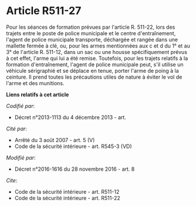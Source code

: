 # Article R511-27

Pour les séances de formation prévues par l'article R. 511-22, lors des trajets entre le poste de police municipale et le
centre d'entraînement, l'agent de police municipale transporte, déchargée et rangée dans une mallette fermée à clé, ou, pour
les armes mentionnées aux c et d du 1° et au 3° de l'article R. 511-12, dans un sac ou une housse spécifiquement prévus à cet
effet, l'arme qui lui a été remise.  Toutefois,  pour les trajets relatifs à la formation d'entraînement, l'agent de  police
municipale peut, s'il utilise un véhicule sérigraphié et se  déplace en tenue, porter l'arme de poing à la ceinture. Il prend
toutes les précautions utiles de nature à éviter le vol de l'arme et des munitions.

**Liens relatifs à cet article**

_Codifié par_:

  - Décret n°2013-1113 du 4 décembre 2013 - art.

_Cité par_:

  - Arrêté du 3 août 2007 - art. 5 (V)
  - Code de la sécurité intérieure - art. R545-3 (VD)

_Modifié par_:

  - Décret n°2016-1616 du 28 novembre 2016 - art. 8

_Cite_:

  - Code de la sécurité intérieure - art. R511-12
  - Code de la sécurité intérieure - art. R511-22
